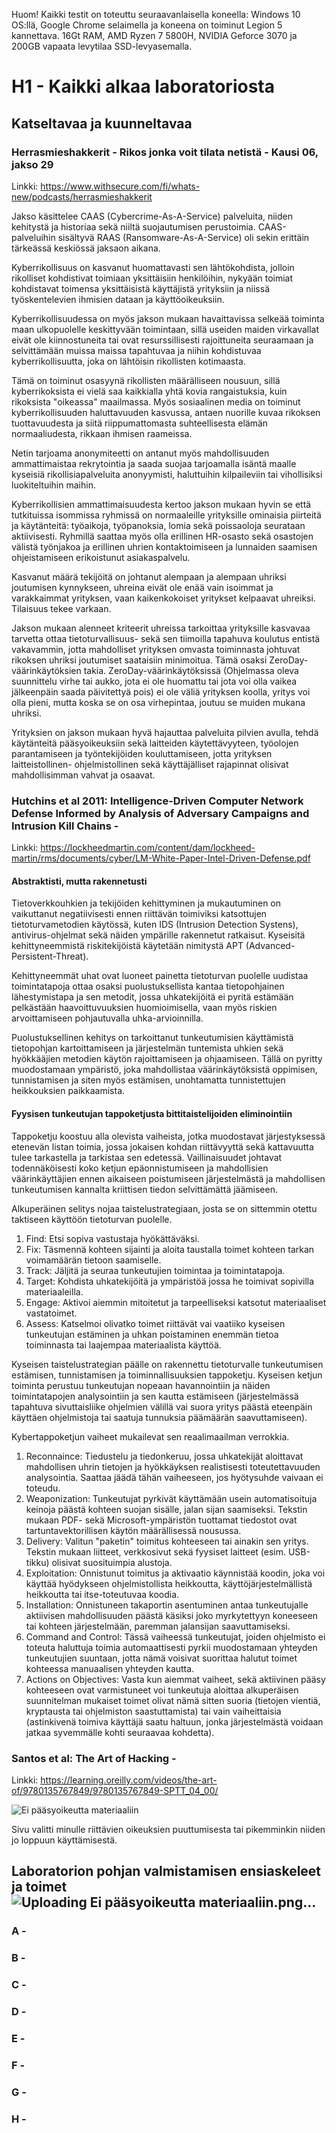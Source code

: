 Huom! Kaikki testit on toteuttu seuraavanlaisella koneella: Windows 10 OS:llä, Google Chrome selaimella ja koneena on toiminut Legion 5 kannettava. 16Gt RAM, AMD Ryzen 7 5800H, NVIDIA Geforce 3070 ja 200GB vapaata levytilaa SSD-levyasemalla.

# H1 - Kaikki alkaa laboratoriosta

## Katseltavaa ja kuunneltavaa
### Herrasmieshakkerit - Rikos jonka voit tilata netistä - Kausi 06, jakso 29
Linkki: https://www.withsecure.com/fi/whats-new/podcasts/herrasmieshakkerit

Jakso käsittelee CAAS (Cybercrime-As-A-Service) palveluita, niiden kehitystä ja historiaa sekä niiltä suojautumisen perustoimia.
CAAS-palveluihin sisältyvä RAAS (Ransomware-As-A-Service) oli sekin erittäin tärkeässä keskiössä jaksaon aikana.

Kyberrikollisuus on kasvanut huomattavasti sen lähtökohdista, jolloin rikolliset kohdistivat toimiaan yksittäisiin henkilöihin, nykyään toimiat kohdistavat toimensa yksittäisistä käyttäjistä yrityksiin ja niissä työskentelevien ihmisien dataan ja käyttöoikeuksiin.

Kyberrikollisuudessa on myös jakson mukaan havaittavissa selkeää toiminta maan ulkopuolelle keskittyvään toimintaan, sillä useiden maiden virkavallat eivät ole kiinnostuneita tai ovat resurssillisesti rajoittuneita seuraamaan ja selvittämään muissa maissa tapahtuvaa ja niihin kohdistuvaa kyberrikollisuutta, joka on lähtöisin rikollisten kotimaasta.

Tämä on toiminut osasyynä rikollisten määrälliseen nousuun, sillä kyberrikoksista ei vielä saa kaikkialla yhtä kovia rangaistuksia, kuin rikoksista "oikeassa" maailmassa. Myös sosiaalinen media on toiminut kyberrikollisuuden haluttavuuden kasvussa, antaen nuorille kuvaa rikoksen tuottavuudesta ja siitä riippumattomasta suhteellisesta elämän normaaliudesta, rikkaan ihmisen raameissa.

Netin tarjoama anonymiteetti on antanut myös mahdollisuuden ammattimaistaa rekrytointia ja saada suojaa tarjoamalla isäntä maalle kyseisiä rikollisiapalveluita anonyymisti, haluttuihin kilpaileviin tai vihollisiksi luokiteltuihin maihin.

Kyberrikollisien ammattimaisuudesta kertoo jakson mukaan hyvin se että tutkituissa isommissa ryhmissä on normaaleille yrityksille ominaisia piirteitä ja käytänteitä: työaikoja, työpanoksia, lomia sekä poissaoloja seurataan aktiivisesti. Ryhmillä saattaa myös olla erillinen HR-osasto sekä osastojen välistä työnjakoa ja erillinen uhrien kontaktoimiseen ja lunnaiden saamisen ohjeistamiseen erikoistunut asiakaspalvelu.

Kasvanut määrä tekijöitä on johtanut alempaan ja alempaan uhriksi joutumisen kynnykseen, uhreina eivät ole enää vain isoimmat ja varakkaimmat yrityksen, vaan kaikenkokoiset yritykset kelpaavat uhreiksi. Tilaisuus tekee varkaan.

Jakson mukaan alenneet kriteerit uhreissa tarkoittaa yrityksille kasvavaa tarvetta ottaa tietoturvallisuus- sekä sen tiimoilla tapahuva koulutus entistä vakavammin, jotta mahdolliset yrityksen omvasta toiminnasta johtuvat rikoksen uhriksi joutumiset saataisiin minimoitua. Tämä osaksi ZeroDay-väärinkäytöksien takia. ZeroDay-väärinkäytöksissä (Ohjelmassa oleva suunnittelu virhe tai aukko, jota ei ole huomattu tai jota voi olla vaikea jälkeenpäin saada päivitettyä pois) ei ole väliä yrityksen koolla, yritys voi olla pieni, mutta koska se on osa virhepintaa, joutuu se muiden mukana uhriksi.

Yrityksien on jakson mukaan hyvä hajauttaa palveluita pilvien avulla, tehdä käytänteitä pääsyoikeuksiin sekä laitteiden käytettävyyteen, työolojen parantamiseen ja työntekijöiden kouluttamiseen, jotta yrityksen laitteistollinen- ohjelmistollinen sekä käyttäjälliset rajapinnat olisivat mahdollisimman vahvat ja osaavat.

### Hutchins et al 2011: Intelligence-Driven Computer Network Defense Informed by Analysis of Adversary Campaigns and Intrusion Kill Chains - 
Linkki: https://lockheedmartin.com/content/dam/lockheed-martin/rms/documents/cyber/LM-White-Paper-Intel-Driven-Defense.pdf

#### Abstraktisti, mutta rakennetusti

Tietoverkkouhkien ja tekijöiden kehittyminen ja mukautuminen on vaikuttanut negatiivisesti ennen riittävän toimiviksi katsottujen tietoturvametodien käytössä, kuten IDS (Intrusion Detection Systens), antivirus-ohjelmat sekä näiden ympärille rakennetut ratkaisut. Kyseisitä kehittyneemmistä riskitekijöistä käytetään nimitystä APT (Advanced-Persistent-Threat). 

Kehittyneemmät uhat ovat luoneet painetta tietoturvan puolelle uudistaa toimintatapoja ottaa osaksi puolustuksellista kantaa tietopohjainen lähestymistapa ja sen metodit, jossa uhkatekijöitä ei pyritä estämään pelkästään haavoittuvuuksien huomioimisella, vaan myös riskien arvoittamiseen pohjautuvalla uhka-arvioinnilla.

Puolustuksellinen kehitys on tarkoittanut tunkeutumisien käyttämistä tietopohjan kartoittamiseen ja järjestelmän tuntemista uhkien sekä hyökkääjien metodien käytön rajoittamiseen ja ohjaamiseen. Tällä on pyritty muodostamaan ympäristö, joka mahdollistaa väärinkäytöksistä oppimisen, tunnistamisen ja siten myös estämisen, unohtamatta tunnistettujen heikkouksien paikkaamista.

#### Fyysisen tunkeutujan tappoketjusta bittitaistelijoiden eliminointiin

Tappoketju koostuu alla olevista vaiheista, jotka muodostavat järjestyksessä etenevän listan toimia, jossa jokaisen kohdan riittävyyttä sekä kattavuutta tulee tarkastella ja tarkistaa sen edetessä. Vaillinaisuudet johtavat todennäköisesti koko ketjun epäonnistumiseen ja mahdollisien väärinkäyttäjien ennen aikaiseen poistumiseen järjestelmästä ja mahdollisen tunkeutumisen kannalta kriittisen tiedon selvittämättä jäämiseen.

Alkuperäinen selitys nojaa taistelustrategiaan, josta se on sittemmin otettu taktiseen käyttöön tietoturvan puolelle.

1. Find: Etsi sopiva vastustaja hyökättäväksi.
2. Fix: Täsmennä kohteen sijainti ja aloita taustalla toimet kohteen tarkan voimamäärän tietoon saamiselle.
3. Track: Jäljitä ja seuraa tunkeutujien toimintaa ja toimintatapoja.
4. Target: Kohdista uhkatekijöitä ja ympäristöä jossa he toimivat sopivilla materiaaleilla.
5. Engage: Aktivoi aiemmin mitoitetut ja tarpeelliseksi katsotut materiaaliset vastatoimet. 
6. Assess: Katselmoi olivatko toimet riittävät vai vaatiiko kyseisen tunkeutujan estäminen ja uhkan poistaminen enemmän tietoa toiminnasta tai laajempaa materiaalista käyttöä.

Kyseisen taistelustrategian päälle on rakennettu tietoturvalle tunkeutumisen estämisen, tunnistamisen ja toiminnallisuuksien tappoketju. Kyseisen ketjun toiminta perustuu tunkeutujan nopeaan havannointiin ja näiden toimintatapojen analysointiin ja sen kautta estämiseen (järjestelmässä tapahtuva sivuttaisliike ohjelmien välillä vai suora yritys päästä eteenpäin käyttäen ohjelmistoja tai saatuja tunnuksia päämäärän saavuttamiseen).

Kybertappoketjun vaiheet mukailevat sen reaalimaailman verrokkia.

1. Reconnaince: Tiedustelu ja tiedonkeruu, jossa uhkatekijät aloittavat mahdollisen uhrin tietojen ja hyökkäyksen realistisesti toteutettavuuden analysointia. Saattaa jäädä tähän vaiheeseen, jos hyötysuhde vaivaan ei toteudu.
2. Weaponization: Tunkeutujat pyrkivät käyttämään usein automatisoituja keinoja päästä kohteen suojan sisälle, jalan sijan saamiseksi. Tekstin mukaan PDF- sekä Microsoft-ympäristön tuottamat tiedostot ovat tartuntavektorillisen käytön määrällisessä nousussa.
3. Delivery: Valitun "paketin" toimitus kohteeseen tai ainakin sen yritys. Tekstin mukaan liitteet, verkkosivut sekä fyysiset laitteet (esim. USB-tikku) olisivat suosituimpia alustoja.
4. Exploitation: Onnistunut toimitus ja aktivaatio käynnistää koodin, joka voi käyttää hyödykseen ohjelmistollista heikkoutta, käyttöjärjestelmällistä heikkoutta tai itse-toteutuvaa koodia. 
5. Installation: Onnistuneen takaportin asentuminen antaa tunkeutujalle aktiivisen mahdollisuuden päästä käsiksi joko myrkytettyyn koneeseen tai kohteen järjestelmään, paremman jalansijan saavuttamiseksi.
6. Command and Control: Tässä vaiheessä tunkeutujat, joiden ohjelmisto ei toteuta haluttuja toimia automaattisesti pyrkii muodostamaan yhteyden tunkeutujien suuntaan, jotta nämä voisivat suorittaa halutut toimet kohteessa manuaalisen yhteyden kautta.
7. Actions on Objectives: Vasta kun aiemmat vaiheet, sekä aktiivinen pääsy kohteeseen ovat varmistuneet voi tunkeutuja aloittaa alkuperäisen suunnitelman mukaiset toimet olivat nämä sitten suoria (tietojen vientiä, kryptausta tai ohjelmiston saastuttamista) tai vain vaiheittaisia (astinkivenä toimiva käyttäjä saatu haltuun, jonka järjestelmästä voidaan jatkaa syvemmälle kohti seuraavaa kohdetta).



### Santos et al: The Art of Hacking - 
Linkki: https://learning.oreilly.com/videos/the-art-of/9780135767849/9780135767849-SPTT_04_00/

![Ei pääsyoikeutta materiaaliin](https://github.com/user-attachments/assets/f678c9a4-738b-4d4f-a76d-0d0b90519051)

Sivu valitti minulle riittävien oikeuksien puuttumisesta tai pikemminkin niiden jo loppuun käyttämisestä.


### 

## Laboratorion pohjan valmistamisen ensiaskeleet ja toimet![Uploading Ei pääsyoikeutta materiaaliin.png…]()


### A - 
### B - 
### C - 
### D - 
### E - 
### F - 
### G - 
### H - 
